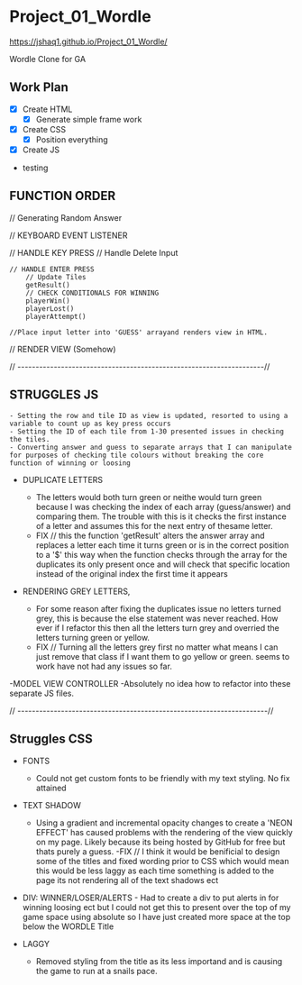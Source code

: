 # Project_01_Wordle

https://jshaq1.github.io/Project_01_Wordle/

Wordle Clone for GA

## Work Plan
- [x] Create HTML
    -[x] Generate simple frame work 
- [x] Create CSS
    -[x] Position everything 
- [x] Create JS 
- testing



## FUNCTION ORDER
// Generating Random Answer

// KEYBOARD EVENT LISTENER 

// HANDLE KEY PRESS 
    // Handle Delete Input

    // HANDLE ENTER PRESS 
        // Update Tiles 
        getResult()
        // CHECK CONDITIONALS FOR WINNING 
        playerWin()
        playerLost()
        playerAttempt()

    //Place input letter into 'GUESS' arrayand renders view in HTML.

// RENDER VIEW (Somehow)


// --------------------------------------------------------------------//

## STRUGGLES JS

    - Setting the row and tile ID as view is updated, resorted to using a variable to count up as key press occurs 
    - Setting the ID of each tile from 1-30 presented issues in checking the tiles. 
    - Converting answer and guess to separate arrays that I can manipulate for purposes of checking tile colours without breaking the core function of winning or loosing 

- DUPLICATE LETTERS 
    - The letters would both turn green or neithe would turn green because I was checking the index of each array (guess/answer) and comparing them. The trouble with this is it checks the first instance of a letter and assumes this for the next entry of thesame letter. 
    - FIX // this the function 'getResult' alters the answer array and replaces a letter each time it turns green or is in the correct position to a '$' this way when the function checks through the array for the duplicates its only present once and will check that specific location instead of the original index the first time it appears 

- RENDERING GREY LETTERS, 
    - For some reason after fixing the duplicates issue no letters turned grey, this is because the else statement was never reached. How ever if I refactor this then all the letters turn grey and overried the letters turning green or yellow.  
    - FIX // Turning all the letters grey first no matter what means I can just remove that class if I want them to go yellow or    green. seems to work have not had any issues so far.  

-MODEL VIEW CONTROLLER 
    -Absolutely no idea how to refactor into these separate JS files. 

// ---------------------------------------------------------------------//

## Struggles CSS 

- FONTS 
    - Could not get custom fonts to be friendly with my text styling. No fix attained 

- TEXT SHADOW
    - Using a gradient and incremental opacity changes to create a 'NEON EFFECT' has caused problems with the rendering of the view quickly on my page. Likely because its being hosted by GitHub for free but thats purely a guess. 
    -FIX // I think it would be benificial to design some of the titles and fixed wording prior to CSS which would mean this would be less laggy as each time something is added to the page its not rendering all of the text shadows ect 

- DIV: WINNER/LOSER/ALERTS
        - Had to create a div to put alerts in for winning loosing ect but I could not get this to present over the top of my game space using absolute so I have just created more space at the top below the WORDLE Title 

- LAGGY 
    - Removed styling from the title as its less importand and is causing the game to run at a snails pace. 



